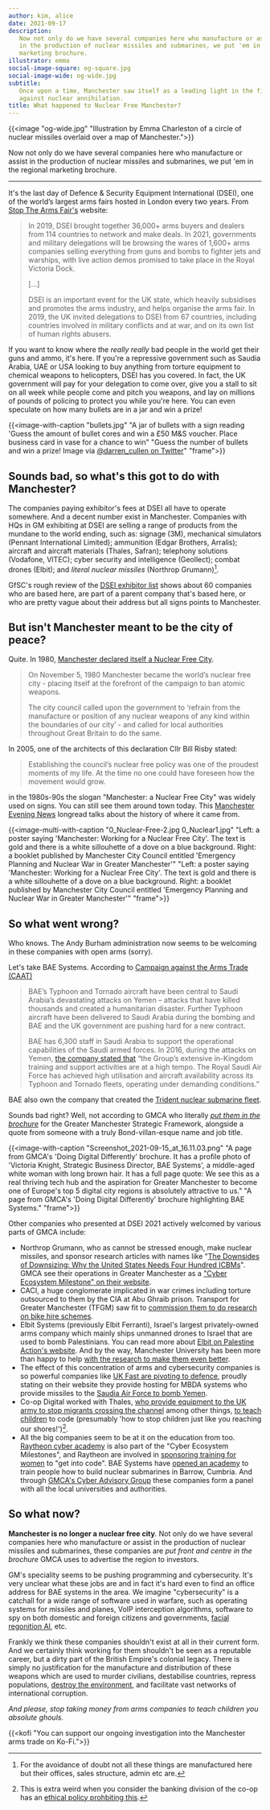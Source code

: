 ```yaml
---
author: kim, alice
date: 2021-09-17
description:
   Now not only do we have several companies here who manufacture or assist
   in the production of nuclear missiles and submarines, we put 'em in the regional
   marketing brochure.
illustrator: emma
social-image-square: og-square.jpg
social-image-wide: og-wide.jpg
subtitle:
   Once upon a time, Manchester saw itself as a leading light in the fight
   against nuclear annihilation.
title: What happened to Nuclear Free Manchester?
---
```


{{<image "og-wide.jpg" "Illustration by Emma Charleston of a circle of nuclear missiles overlaid over a map of Manchester.">}}

Now not only do we have several companies here who manufacture or assist in the production of nuclear missiles and submarines, we put 'em in the regional marketing brochure.

---

It's the last day of Defence & Security Equipment International (DSEI), one of the world’s largest arms fairs hosted in London every two years. From [Stop The Arms Fair's](https://www.stopthearmsfair.org.uk/) website:

> In 2019, DSEI brought together 36,000+ arms buyers and dealers from 114 countries to network and make deals. In 2021, governments and military delegations will be browsing the wares of 1,600+ arms companies selling everything from guns and bombs to fighter jets and warships, with live action demos promised to take place in the Royal Victoria Dock.
>
> [...]
>
> DSEI is an important event for the UK state, which heavily subsidises and promotes the arms industry, and helps organise the arms fair. In 2019, the UK invited delegations to DSEI from 67 countries, including countries involved in military conflicts and at war, and on its own list of human rights abusers.

If you want to know where the _really really_ bad people in the world get their guns and ammo, it's here. If you're a repressive government such as Saudia Arabia, UAE or USA looking to buy anything from torture equipment to chemical weapons to helicopters, DSEI has you covered. In fact, the UK government will pay for your delegation to come over, give you a stall to sit on all week while people come and pitch you weapons, and lay on millions of pounds of policing to protect you while you're here. You can even speculate on how many bullets are in a jar and win a prize!

{{<image-with-caption "bullets.jpg" "A jar of bullets with a sign reading 'Guess the amount of bullet cores and win a £50 M&S voucher. Place business card in vase for a chance to win" "Guess the number of bullets and win a prize! Image via [@darren_cullen on Twitter](https://mobile.twitter.com/darren_cullen/status/1436056720921567236)" "frame">}}

## Sounds bad, so what's this got to do with Manchester?

The companies paying exhibitor's fees at DSEI all have to operate somewhere. And a decent number exist in Manchester. Companies with HQs in GM exhibiting at DSEI are selling a range of products from the mundane to the world ending, such as: signage (3M), mechanical simulators (Pennant International Limited); ammunition (Edgar Brothers, Arralis); aircraft and aircraft materials (Thales, Safran); telephony solutions (Vodafone, VITEC); cyber security and intelligence (Geollect); combat drones (Elbit); and _literal nuclear missiles_ (Northrop Grumann)[^clarification].

[^clarification]: For the avoidance of doubt not all these things are manufactured here but their offices, sales structure, admin etc are.

GfSC's rough review of the [DSEI exhibitor list](https://www.dsei.co.uk/2021-exhibitors) shows about 60 companies who are based here, are part of a parent company that's based here, or who are pretty vague about their address but all signs points to Manchester.

## But isn't Manchester meant to be the city of peace?

Quite. In 1980, [Manchester declared itself a Nuclear Free City](https://www.manchestereveningnews.co.uk/news/greater-manchester-news/truth-iconic-manchester-emblem-top-14925461).

> On November 5, 1980 Manchester became the world’s nuclear free city - placing itself at the forefront of the campaign to ban atomic weapons.
>
> The city council called upon the government to ‘refrain from the manufacture or position of any nuclear weapons of any kind within the boundaries of our city’ - and called for local authorities throughout Great Britain to do the same.

In 2005, one of the architects of this declaration Cllr Bill Risby stated:

> Establishing the council’s nuclear free policy was one of the proudest moments of my life. At the time no one could have foreseen how the movement would grow.

in the 1980s-90s the slogan "Manchester: a Nuclear Free City" was widely used on signs. You can still see them around town today. This [Manchester Evening News](https://www.manchestereveningnews.co.uk/news/greater-manchester-news/truth-iconic-manchester-emblem-top-14925461) longread talks about the history of where it came from.

{{<image-multi-with-caption "0_Nuclear-Free-2.jpg 0_Nuclear1.jpg" "Left: a poster saying 'Manchester: Working for a Nuclear Free City'. The text is gold and there is a white sillouhette of a dove on a blue background. Right: a booklet published by Manchester City Council entitled 'Emergency Planning and Nuclear War in Greater Manchester'" "Left: a poster saying 'Manchester: Working for a Nuclear Free City'. The text is gold and there is a white sillouhette of a dove on a blue background. Right: a booklet published by Manchester City Council entitled 'Emergency Planning and Nuclear War in Greater Manchester'" "frame">}}

## So what went wrong?

Who knows. The Andy Burham administration now seems to be welcoming in these companies with open arms (sorry).

Let's take BAE Systems. According to [Campaign against the Arms Trade (CAAT)](https://caat.org.uk/data/companies/bae-systems/)

> BAE’s Typhoon and Tornado aircraft have been central to Saudi Arabia’s devastating attacks on Yemen – attacks that have killed thousands and created a humanitarian disaster. Further Typhoon aircraft have been delivered to Saudi Arabia during the bombing and BAE and the UK government are pushing hard for a new contract.
>
> BAE has 6,300 staff in Saudi Arabia to support the operational capabilities of the Saudi armed forces. In 2016, during the attacks on Yemen, [the company stated that](http://investors.baesystems.com/~/media/Files/B/Bae-Systems-Investor-Relations-V3/PDFs/results-and-reports/results/2015/bae-2015-preliminary-results-statement.pdf) “the Group’s extensive in-Kingdom training and support activities are at a high tempo. The Royal Saudi Air Force has achieved high utilisation and aircraft availability across its Typhoon and Tornado fleets, operating under demanding conditions.”

BAE also own the company that created the [Trident nuclear submarine fleet](https://en.wikipedia.org/wiki/Vanguard-class_submarine).

Sounds bad right? Well, not according to GMCA who literally _[put them in the brochure](https://www.greatermanchester-ca.gov.uk/what-we-do/digital/)_ for the Greater Manchester Strategic Framework, alongside a quote from someone with a truly Bond-villan-esque name and job title.

{{<image-with-caption "Screenshot_2021-09-15_at_16.11.03.png" "A page from GMCA's 'Doing Digital Differently' brochure. It has a profile photo of 'Victoria Knight, Strategic Business Director, BAE Systems', a middle-aged white woman with long brown hair. It has a full page quote: We see this as a real thriving tech hub and the aspiration for Greater Manchester to become one of Europe's top 5 digital city regions is absolutely attractive to us." "A page from GMCA's 'Doing Digital Differently' brochure highlighting BAE Systems." "frame">}}

Other companies who presented at DSEI 2021 actively welcomed by various parts of GMCA include:

-  Northrop Grumann, who as cannot be stressed enough, make nuclear missiles, and sponsor research articles with names like "[The Downsides of Downsizing: Why the United States Needs Four Hundred ICBMs](https://www.atlanticcouncil.org/wp-content/uploads/2021/03/Nuclear-Force-Sizing-IB-032621.pdf)". GMCA see their operations in Greater Manchester as a ["Cyber Ecosystem Milestone" on their website](https://www.greatermanchester-ca.gov.uk/what-we-do/digital/global-digital-influencer/greater-manchester-cyber-ecosystem/milestones-and-achievements/).
-  CACI, a huge conglomerate implicated in war crimes including torture outsourced to them by the CIA at Abu Ghraib prison. Transport for Greater Manchester (TFGM) saw fit to [commission them to do research on bike hire schemes](https://www.gmcc.org.uk/wp-content/uploads/2013/11/TfGM_Cycle_Hire_Study.pdf).
-  Elbit Systems (previously Elbit Ferranti), Israel's largest privately-owned arms company which mainly ships unmanned drones to Israel that are used to bomb Palestinians. You can read more about [Elbit on Palestine Action's website](https://palestineaction.org/stop-elbit/). And by the way, Manchester University has been more than happy to help [with the research to make them even better](http://www.labournet.net/other/1804/entangled.pdf).
-  The effect of this concentration of arms and cybersecurity companies is so powerful companies like [UK Fast are pivoting to defence](https://www.ukfast.co.uk/defence.html), proudly stating on their website they provide hosting for MBDA systems who provide missiles to the [Saudia Air Force to bomb Yemen](https://caat.org.uk/data/companies/mbda-bae-systems-airbus-leonardo).
-  Co-op Digital worked with Thales, [who provide equipment to the UK army to stop migrants crossing the channel](https://caat.org.uk/data/companies/thales/) among other things, [to teach children](https://digitalblog.coop.co.uk/2016/10/28/hack-manchester-junior/) to code (presumably 'how to stop children just like you reaching our shores!')[^coop].
-  All the big companies seem to be at it on the education from too. [Raytheon cyber academy](https://www.raytheon.com/en-gb/ourcompany/rps/cyber-academy) is also part of the "Cyber Ecosystem Milestones", and Raytheon are involved in [sponsoring training for women](https://girlswhocode.com/news/girls-who-code-announces-local-charity-board-of-directors-in-united-kingdom) to "get into code". BAE Systems have [opened an academy](https://caat.org.uk/news/disarming-our-schools/) to train people how to build nuclear submarines in Barrow, Cumbria. And through [GMCA's Cyber Advisory Group](https://www.greatermanchester-ca.gov.uk/what-we-do/digital/global-digital-influencer/greater-manchester-cyber-ecosystem/greater-manchester-cyber-security-advisory-group/) these companies form a panel with all the local universities and authorities.

[^coop]: This is extra weird when you consider the banking division of the co-op has an [ethical policy prohbiting this](https://www.co-operativebank.co.uk/assets/pdf/bank/values-and-ethics/ethical-policy.pdf).

## So what now?

**Manchester is no longer a nuclear free city**. Not only do we have several companies here who manufacture or assist in the production of nuclear missiles and submarines, these companies are _put front and centre in the brochure_ GMCA uses to advertise the region to investors.

GM's speciality seems to be pushing programming and cybersecurity. It's very unclear what these jobs are and in fact it's hard even to find an office address for BAE systems in the area. We imagine "cybersecurity" is a catchall for a wide range of software used in warfare, such as operating systems for missiles and planes, VoIP interception algorithms, software to spy on both domestic and foreign citizens and governments, [facial regonition AI](https://www.manchester.ac.uk/discover/news/ai-footstep-recognition-system-could-be-used-for-airport-security/), etc.

Frankly we think these companies shouldn't exist at all in their current form. And we certainly think working for them shouldn't be seen as a reputable career, but a dirty part of the British Empire's colonial legacy. There is simply no justification for the manufacture and distribution of these weapons which are used to murder civilians, destabilise countries, repress populations, [destroy the environment](https://rethinkingsecurity.org.uk/2021/04/22/militarism-and-the-climate-crisis/), and facilitate vast networks of international corruption.

_And please, stop taking money from arms companies to teach children you absolute ghouls._

{{<kofi "You can support our ongoing investigation into the Manchester arms trade on Ko-Fi.">}}
